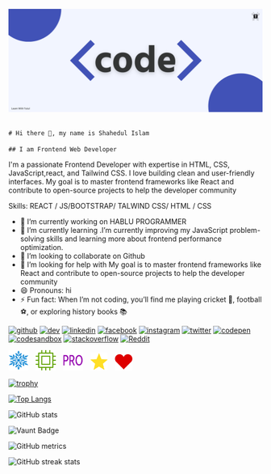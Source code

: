 ![I am Frontend Web Developer](https://github.com/Shahed11253/Shahed11253/blob/main/code.png?raw=true)

                                                                                # Hi there 👋, my name is Shahedul Islam
                                                                                      ## I am Frontend Web Developer


I'm a passionate Frontend Developer with expertise in HTML, CSS, JavaScript,react, and Tailwind CSS. I love building clean and user-friendly interfaces. My goal is to master frontend frameworks like React and contribute to open-source projects to help the developer community

Skills:   REACT / JS/BOOTSTRAP/ TALWIND CSS/ HTML / CSS

- 🔭 I’m currently working on HABLU PROGRAMMER 
- 🌱 I’m currently learning .I’m currently improving my JavaScript problem-solving skills and learning more about frontend performance optimization. 
- 👯 I’m looking to collaborate on Github 
- 🤔 I’m looking for help with My goal is to master frontend frameworks like React and contribute to open-source projects to help the developer community 
- 😄 Pronouns: hi 
- ⚡ Fun fact: When I’m not coding, you’ll find me playing cricket 🏏, football ⚽, or exploring history books 📚 


[<img src='https://cdn.jsdelivr.net/npm/simple-icons@3.0.1/icons/github.svg' alt='github' height='40'>](https://github.com/Shahed11253)  [<img src='https://cdn.jsdelivr.net/npm/simple-icons@3.0.1/icons/dev-dot-to.svg' alt='dev' height='40'>](https://dev.to/https://dev.to/shahed11253)  [<img src='https://cdn.jsdelivr.net/npm/simple-icons@3.0.1/icons/linkedin.svg' alt='linkedin' height='40'>](https://www.linkedin.com/in/https://www.linkedin.com/in/shahedul-islam-islam-77242532a//)  [<img src='https://cdn.jsdelivr.net/npm/simple-icons@3.0.1/icons/facebook.svg' alt='facebook' height='40'>](https://www.facebook.com/https://www.facebook.com/profile.php?id=61561878507800)  [<img src='https://cdn.jsdelivr.net/npm/simple-icons@3.0.1/icons/instagram.svg' alt='instagram' height='40'>](https://www.instagram.com/https://www.instagram.com/sahedul368/?hl=en/)  [<img src='https://cdn.jsdelivr.net/npm/simple-icons@3.0.1/icons/twitter.svg' alt='twitter' height='40'>](https://twitter.com/https://x.com/shahedul19694)  [<img src='https://cdn.jsdelivr.net/npm/simple-icons@3.0.1/icons/codepen.svg' alt='codepen' height='40'>](https://codepen.io/https://codepen.io/Shahedul-Islam-the-selector)  [<img src='https://cdn.jsdelivr.net/npm/simple-icons@3.0.1/icons/codesandbox.svg' alt='codesandbox' height='40'>](https://codesandbox.io/u/https://codesandbox.io/u/s06247605)  [<img src='https://cdn.jsdelivr.net/npm/simple-icons@3.0.1/icons/stackoverflow.svg' alt='stackoverflow' height='40'>](https://stackoverflow.com/users/https://stackoverflow.com/users/27504915/shahedul-islam?tab=profile)  [<img src='https://cdn.jsdelivr.net/npm/simple-icons@3.0.1/icons/reddit.svg' alt='Reddit' height='40'>](https://www.reddit.com/user/https://www.reddit.com/user/TypicalDay4183/)  

<a href='https://archiveprogram.github.com/'><img src='https://raw.githubusercontent.com/acervenky/animated-github-badges/master/assets/acbadge.gif' width='40' height='40'></a> <a href='https://docs.github.com/en/developers'><img src='https://raw.githubusercontent.com/acervenky/animated-github-badges/master/assets/devbadge.gif' width='40' height='40'></a> <a href='https://github.com/pricing'><img src='https://raw.githubusercontent.com/acervenky/animated-github-badges/master/assets/pro.gif' width='40' height='40'></a> <a href='https://stars.github.com/'><img src='https://raw.githubusercontent.com/acervenky/animated-github-badges/master/assets/starbadge.gif' width='35' height='35'></a> <a href='https://docs.github.com/en/github/supporting-the-open-source-community-with-github-sponsors'><img src='https://raw.githubusercontent.com/acervenky/animated-github-badges/master/assets/sponsorbadge.gif' width='35' height='35'></a> 

[![trophy](https://github-profile-trophy.vercel.app/?username=Shahed11253)](https://github.com/ryo-ma/github-profile-trophy)

[![Top Langs](https://github-readme-stats.vercel.app/api/top-langs/?username=Shahed11253)](https://github.com/anuraghazra/github-readme-stats)

![GitHub stats](https://github-readme-stats.vercel.app/api?username=Shahed11253&show_icons=true)  

![Vaunt Badge](https://api.vaunt.dev/v1/github/entities/Shahed11253/contributions?format=svg&private=false)  

![GitHub metrics](https://metrics.lecoq.io/Shahed11253)  

![GitHub streak stats](https://streak-stats.demolab.com/?user=Shahed11253)  

